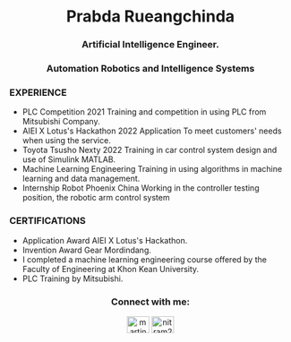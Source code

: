 <h1 align="center">Prabda Rueangchinda</h1>
<h3 align="center">Artificial Intelligence Engineer.</h3>
<h3 align="center">Automation Robotics and Intelligence Systems</h3>

  ### EXPERIENCE
  *	PLC Competition 2021 Training and competition in using PLC from Mitsubishi Company. 
  *	AIEI X Lotus's Hackathon 2022 Application To meet customers' needs when using the service.
  *	Toyota Tsusho Nexty 2022 Training in car control system design and use of Simulink MATLAB.
  *	Machine Learning Engineering Training in using algorithms in machine learning and data management.
  * Internship Robot Phoenix China Working in the controller testing position, the robotic arm control system

  ### CERTIFICATIONS
  *	Application Award AIEI X Lotus's Hackathon.
  *	Invention Award Gear Mordindang.
  *	I completed a machine learning engineering course offered by the Faculty of Engineering at Khon Kean University.
  *	PLC Training by Mitsubishi.


<h3 align="center">Connect with me:</h3>
<p align="center">
  <a href="https://www.linkedin.com/in/prabda-rueangjinda-917560341/" target="blank"><img align="center" src="https://raw.githubusercontent.com/rahuldkjain/github-profile-readme-generator/master/src/images/icons/Social/linked-in-alt.svg" alt="martin-sidorov" height="30" width="40" /></a>
  <a href="facebook.com/conix.lp/" target="blank"><img align="center" src="https://raw.githubusercontent.com/rahuldkjain/github-profile-readme-generator/master/src/images/icons/Social/facebook.svg" alt="nitram278" height="30" width="40" /></a>
</p>







<!--
**PrABpY/PrABpY** is a ✨ _special_ ✨ repository because its `README.md` (this file) appears on your GitHub profile.

Here are some ideas to get you started:

- 🔭 I’m currently working on ...
- 🌱 I’m currently learning ...
- 👯 I’m looking to collaborate on ...
- 🤔 I’m looking for help with ...
- 💬 Ask me about ...
- 📫 How to reach me: ...
- 😄 Pronouns: ...
- ⚡ Fun fact: ...
-->
